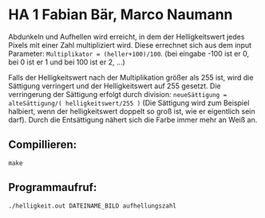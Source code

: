 # HA 1 Fabian Bär, Marco Naumann

Abdunkeln und Aufhellen wird erreicht, in dem der Helligkeitswert jedes Pixels mit einer Zahl multipliziert wird.
Diese errechnet sich aus dem input Parameter: `Multiplikator = (heller+100)/100`. (bei eingabe -100 ist er 0, bei 0 ist er 1 und bei 100 ist er 2, ...)  

Falls der Helligkeitswert nach der Multiplikation größer als 255 ist, wird die Sättigung verringert und der Helligkeitswert auf 255 gesetzt.
Die verringerung der Sättigung erfolgt durch division: `neueSättigung = alteSättigung/( helligkeitswert/255 )` (Die Sättigung wird zum Beispiel halbiert, wenn der helligkeitswert doppelt so groß ist, wie er eigentlich sein darf). Durch die Entsättigung nähert sich die Farbe immer mehr an Weiß an.

## Compillieren:

`make`

## Programmaufruf:

`./helligkeit.out DATEINAME_BILD aufhellungszahl`
